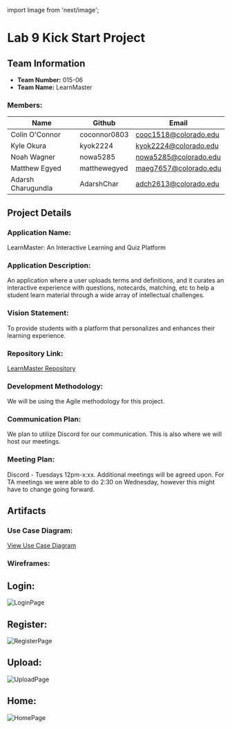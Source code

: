 import Image from 'next/image';

# Lab 9 Kick Start Project

## Team Information
- **Team Number:** 015-06
- **Team Name:** LearnMaster

### Members:
| Name            | Github         | Email                   |
|-----------------|----------------|-------------------------|
| Colin O'Connor  | coconnor0803   | cooc1518@colorado.edu   |
| Kyle Okura      | kyok2224       | kyok2224@colorado.edu   |
| Noah Wagner     | nowa5285       | nowa5285@colorado.edu   |
| Matthew Egyed   | matthewegyed   | maeg7657@colorado.edu   |
| Adarsh Charugundla | AdarshChar  | adch2613@colorado.edu   |

## Project Details

### Application Name:
LearnMaster: An Interactive Learning and Quiz Platform

### Application Description:
An application where a user uploads terms and definitions, and it curates an interactive experience with questions, notecards, matching, etc to help a student learn material through a wide array of intellectual challenges.

### Vision Statement:
To provide students with a platform that personalizes and enhances their learning experience.

### Repository Link:
[LearnMaster Repository](https://github.com/coconnor0803/csci3308team015-06)

### Development Methodology:
We will be using the Agile methodology for this project.

### Communication Plan:
We plan to utilize Discord for our communication. This is also where we will host our meetings.

### Meeting Plan:
Discord - Tuesdays 12pm-x:xx. Additional meetings will be agreed upon. For TA meetings we were able to do 2:30 on Wednesday, however this might have to change going forward.

## Artifacts

### Use Case Diagram:
[View Use Case Diagram](https://lucid.app/lucidspark/f1ffa209-be10-448c-bdb0-4c8cd235badb/edit?viewport_loc=-2004%2C-53%2C2560%2C1271%2C0_0&invitationId=inv_66b59a2e-24ca-405c-83bb-0a5a1a2fc193)

### Wireframes:
## Login:
<Image src="login.JPG" alt="LoginPage" width={500} height={300} />

## Register:
<Image src="register.JPG" alt="RegisterPage" width={500} height={300} />

## Upload:
<Image src="upload.JPG" alt="UploadPage" width={500} height={300} />

## Home:
<Image src="home.JPG" alt="HomePage" width={500} height={300} />




